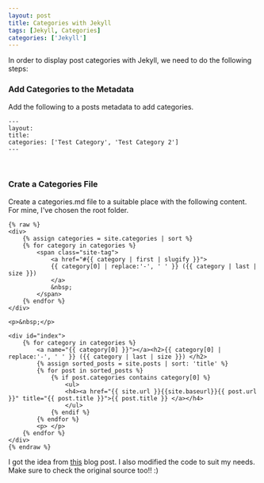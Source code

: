 ```yaml
---
layout: post
title: Categories with Jekyll
tags: [Jekyll, Categories]
categories: ['Jekyll']
---
```


In order to display post categories with Jekyll, we need to do the following steps:

### Add Categories to the Metadata
Add the following to a posts metadata to add categories.

```
---
layout: 
title: 
categories: ['Test Category', 'Test Category 2']
---
```
&nbsp;

### Crate a Categories File
Create a categories.md file to a suitable place with the following content. For mine, I've chosen the root folder.

```
{% raw %}
<div>
    {% assign categories = site.categories | sort %}
    {% for category in categories %}
        <span class="site-tag">
            <a href="#{{ category | first | slugify }}">
            {{ category[0] | replace:'-', ' ' }} ({{ category | last | size }})
            </a> 
            &nbsp;
        </span>
    {% endfor %}
</div>

<p>&nbsp;</p>
   
<div id="index">
    {% for category in categories %}
        <a name="{{ category[0] }}"></a><h2>{{ category[0] | replace:'-', ' ' }} ({{ category | last | size }}) </h2>
        {% assign sorted_posts = site.posts | sort: 'title' %}
        {% for post in sorted_posts %}
            {% if post.categories contains category[0] %}
                <ul>
                <h4><a href="{{ site.url }}{{site.baseurl}}{{ post.url }}" title="{{ post.title }}">{{ post.title }} </a></h4>
                </ul>
            {% endif %}
        {% endfor %}
        <p> </p>
    {% endfor %}
</div>
{% endraw %}
```
I got the idea from [this](http://digitaldrummerj.me/blogging-on-github-part-5-adding-a-category-page/) blog post. I also modified the code to suit my needs. Make sure to check the original source too!! :)